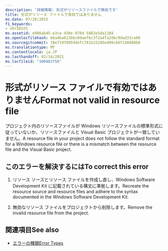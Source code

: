```yaml
---
description: '詳細情報: 形式がリソースファイルで無効です'
title: 形式がリソース ファイルで有効ではありません
ms.date: 07/20/2015
f1_keywords:
- vbrID325
ms.assetid: e986ab45-e3ce-430e-8704-5882e5da1104
ms.openlocfilehash: b6a4ba613bbc0daefbc3f2a4fa2dbc9dad33ca86
ms.sourcegitcommit: 10e719780594efc781b15295e499c66f316068b8
ms.translationtype: MT
ms.contentlocale: ja-JP
ms.lasthandoff: 02/14/2021
ms.locfileid: "100483756"
---
```

# <a name="format-not-valid-in-resource-file"></a><span data-ttu-id="6ff51-103">形式がリソース ファイルで有効ではありません</span><span class="sxs-lookup"><span data-stu-id="6ff51-103">Format not valid in resource file</span></span>

<span data-ttu-id="6ff51-104">プロジェクト内のリソースファイルが Windows リソースファイルの標準形式に従っていないか、リソースファイルと Visual Basic プロジェクトが一致していません。</span><span class="sxs-lookup"><span data-stu-id="6ff51-104">A resource file in your project does not follow the standard format for a Windows resource file or there is a mismatch between the resource file and the Visual Basic project.</span></span>  
  
## <a name="to-correct-this-error"></a><span data-ttu-id="6ff51-105">このエラーを解決するには</span><span class="sxs-lookup"><span data-stu-id="6ff51-105">To correct this error</span></span>  
  
1. <span data-ttu-id="6ff51-106">リソース ソースとリソース ファイルを作成し直し、Windows Software Development Kit に記載されている構文に準拠します。</span><span class="sxs-lookup"><span data-stu-id="6ff51-106">Recreate the resource source and resource files and adhere to the syntax documented in the Windows Software Development Kit.</span></span>  
  
2. <span data-ttu-id="6ff51-107">無効なリソース ファイルをプロジェクトから削除します。</span><span class="sxs-lookup"><span data-stu-id="6ff51-107">Remove the invalid resource file from the project.</span></span>  
  
## <a name="see-also"></a><span data-ttu-id="6ff51-108">関連項目</span><span class="sxs-lookup"><span data-stu-id="6ff51-108">See also</span></span>

- [<span data-ttu-id="6ff51-109">エラーの種類</span><span class="sxs-lookup"><span data-stu-id="6ff51-109">Error Types</span></span>](../programming-guide/language-features/error-types.md)

